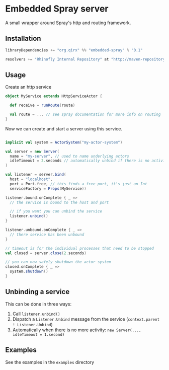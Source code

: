 Embedded Spray server
=====================

A small wrapper around Spray's http and routing framework.

Installation
------------

``` scala
libraryDependencies += "org.qirx" %% "embedded-spray" % "0.1"

resolvers += "Rhinofly Internal Repository" at "http://maven-repository.rhinofly.net:8081/artifactory/libs-release-local"
```

Usage
-----

Create an http service

``` scala
object MyService extends HttpServiceActor {

  def receive = runRoute(route)

  val route = ... // see spray documentation for more info on routing
}
```

Now we can create and start a server using this service.

``` scala

implicit val system = ActorSystem("my-actor-system")

val server = new Server(
  name = "my-server", // used to name underlying actors
  idleTimeout = 2.seconds // automatically unbind if there is no activity
)

val listener = server.bind(
  host = "localhost",
  port = Port.free, // this finds a free port, it's just an Int
  serviceFactory = Props(MyService))

listener.bound.onComplete { _ =>
  // the service is bound to the host and port

  // if you want you can unbind the service
  listener.unbind()
}

listener.unbound.onComplete { _ =>
  // there service has been unbound
}

// timeout is for the individual processes that need to be stopped
val closed = server.close(2.seconds)

// you can now safely shutdown the actor system
closed.onComplete { _ =>
  system.shutdown()
}

```

Unbinding a service
-------------------

This can be done in three ways:

1. Call `listener.unbind()`
2. Dispatch a `Listener.Unbind` message from the service (`context.parent ! Listener.Unbind`)
3. Automatically when there is no more activity: `new Server(..., idleTimeout = 1.second)`

Examples
--------

See the examples in the `examples` directory
